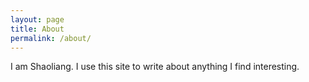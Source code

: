 ```yaml
---
layout: page
title: About
permalink: /about/
---
```


I am Shaoliang. I use this site to write about anything I find interesting.